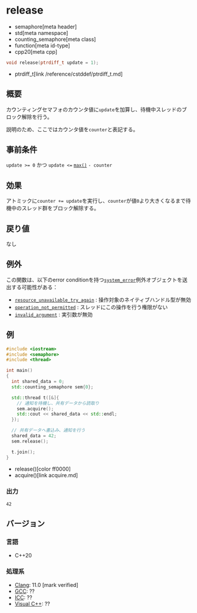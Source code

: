 # release
* semaphore[meta header]
* std[meta namespace]
* counting_semaphore[meta class]
* function[meta id-type]
* cpp20[meta cpp]

```cpp
void release(ptrdiff_t update = 1);
```
* ptrdiff_t[link /reference/cstddef/ptrdiff_t.md]

## 概要
カウンティングセマフォのカウンタ値に`update`を加算し、待機中スレッドのブロック解除を行う。

説明のため、ここではカウンタ値を`counter`と表記する。


## 事前条件
`update >= 0` かつ `update <=` [`max()`](max.md) `- counter`


## 効果
アトミックに`counter += update`を実行し、`counter`が値`0`より大きくなるまで待機中のスレッド群をブロック解除する。


## 戻り値
なし


## 例外
この関数は、以下のerror conditionを持つ[`system_error`](/reference/system_error/system_error.md)例外オブジェクトを送出する可能性がある：

- [`resource_unavailable_try_again`](/reference/system_error/errc.md) : 操作対象のネイティブハンドル型が無効
- [`operation_not_permitted`](/reference/system_error/errc.md) : スレッドにこの操作を行う権限がない
- [`invalid_argument`](/reference/system_error/errc.md) : 実引数が無効


## 例
```cpp example
#include <iostream>
#include <semaphore>
#include <thread>

int main()
{
  int shared_data = 0;
  std::counting_semaphore sem{0};

  std::thread t([&]{
    // 通知を待機し、共有データから読取り
    sem.acquire();
    std::cout << shared_data << std::endl;
  });

  // 共有データへ書込み、通知を行う
  shared_data = 42;
  sem.release();

  t.join();
}
```
* release()[color ff0000]
* acquire()[link acquire.md]

### 出力
```
42
```


## バージョン
### 言語
- C++20

### 処理系
- [Clang](/implementation.md#clang): 11.0 [mark verified]
- [GCC](/implementation.md#gcc): ??
- [ICC](/implementation.md#icc): ??
- [Visual C++](/implementation.md#visual_cpp): ??

